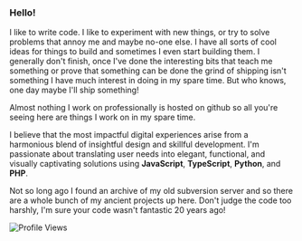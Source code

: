 ### Hello!

I like to write code. I like to experiment with new things, or try to solve problems that annoy me and maybe no-one else. I have all sorts of cool ideas for things to build and sometimes I even start building them. I generally don't finish, once I've done the interesting bits that teach me something or prove that something can be done the grind of shipping isn't something I have much interest in doing in my spare time. But who knows, one day maybe I'll ship something!

Almost nothing I work on professionally is hosted on github so all you're seeing here are things I work on in my spare time.

I believe that the most impactful digital experiences arise from a harmonious blend of insightful design and skillful development. I'm passionate about translating user needs into elegant, functional, and visually captivating solutions using **JavaScript**, **TypeScript**, **Python**, and **PHP**.

Not so long ago I found an archive of my old subversion server and so there are a whole bunch of my ancient projects up here. Don't judge the code too harshly, I'm sure your code wasn't fantastic 20 years ago!

<p>
  <img src="https://komarev.com/ghpvc/?username=johnadelman&label=Profile%20views&color=2196F3&style=flat-square" alt="Profile Views">
</p>
